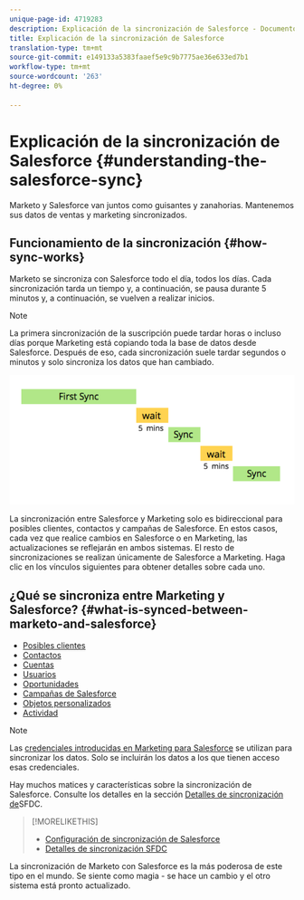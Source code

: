 ```yaml
---
unique-page-id: 4719283
description: Explicación de la sincronización de Salesforce - Documentos de marketing - Documentación del producto
title: Explicación de la sincronización de Salesforce
translation-type: tm+mt
source-git-commit: e149133a5383faaef5e9c9b7775ae36e633ed7b1
workflow-type: tm+mt
source-wordcount: '263'
ht-degree: 0%

---
```



# Explicación de la sincronización de Salesforce {#understanding-the-salesforce-sync}

Marketo y Salesforce van juntos como guisantes y zanahorias. Mantenemos sus datos de ventas y marketing sincronizados.

## Funcionamiento de la sincronización {#how-sync-works}

Marketo se sincroniza con Salesforce todo el día, todos los días. Cada sincronización tarda un tiempo y, a continuación, se pausa durante 5 minutos y, a continuación, se vuelven a realizar inicios.

>[!NOTE]
>
>La primera sincronización de la suscripción puede tardar horas o incluso días porque Marketing está copiando toda la base de datos desde Salesforce. Después de eso, cada sincronización suele tardar segundos o minutos y solo sincroniza los datos que han cambiado.

![](assets/sync-illustration.png)

La sincronización entre Salesforce y Marketing solo es bidireccional para posibles clientes, contactos y campañas de Salesforce. En estos casos, cada vez que realice cambios en Salesforce o en Marketing, las actualizaciones se reflejarán en ambos sistemas. El resto de sincronizaciones se realizan únicamente de Salesforce a Marketing. Haga clic en los vínculos siguientes para obtener detalles sobre cada uno.

## ¿Qué se sincroniza entre Marketing y Salesforce? {#what-is-synced-between-marketo-and-salesforce}

* [Posibles clientes](sfdc-sync-details/sfdc-sync-lead-sync.md)
* [Contactos](sfdc-sync-details/sfdc-sync-contact-sync.md)
* [Cuentas](sfdc-sync-details/sfdc-sync-account-sync.md)
* [Usuarios](sfdc-sync-details/sfdc-sync-lead-account-owner-sync.md)
* [Oportunidades](sfdc-sync-details/sfdc-sync-opportunity-sync.md)
* [Campañas de Salesforce](sfdc-sync-details/sfdc-sync-campaign-sync.md)
* [Objetos personalizados](sfdc-sync-details/sfdc-sync-custom-object-sync.md)
* [Actividad](sfdc-sync-details/sfdc-sync-activity-sync.md)

>[!NOTE]
>
>Las [credenciales introducidas en Marketing para Salesforce](setup/enterprise-unlimited-edition/step-2-of-3-create-a-salesforce-user-for-marketo-enterprise-unlimited.md) se utilizan para sincronizar los datos. Solo se incluirán los datos a los que tienen acceso esas credenciales.

Hay muchos matices y características sobre la sincronización de Salesforce. Consulte los detalles en la sección [Detalles de sincronización de](http://docs.marketo.com/display/docs/sfdc+sync+details)SFDC.

>[!MORELIKETHIS]
>
>* [Configuración de sincronización de Salesforce](http://docs.marketo.com/display/docs/setup)
>* [Detalles de sincronización SFDC](http://docs.marketo.com/display/docs/sfdc+sync+details)

>



La sincronización de Marketo con Salesforce es la más poderosa de este tipo en el mundo. Se siente como magia - se hace un cambio y el otro sistema está pronto actualizado.